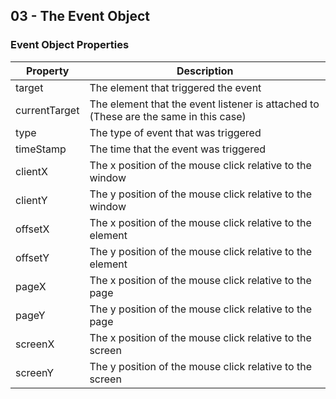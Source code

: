 ## 03 - The Event Object

### Event Object Properties

| Property      | Description                                                                          |
| ------------- | ------------------------------------------------------------------------------------ |
| target        | The element that triggered the event                                                 |
| currentTarget | The element that the event listener is attached to (These are the same in this case) |
| type          | The type of event that was triggered                                                 |
| timeStamp     | The time that the event was triggered                                                |
| clientX       | The x position of the mouse click relative to the window                             |
| clientY       | The y position of the mouse click relative to the window                             |
| offsetX       | The x position of the mouse click relative to the element                            |
| offsetY       | The y position of the mouse click relative to the element                            |
| pageX         | The x position of the mouse click relative to the page                               |
| pageY         | The y position of the mouse click relative to the page                               |
| screenX       | The x position of the mouse click relative to the screen                             |
| screenY       | The y position of the mouse click relative to the screen                             |
